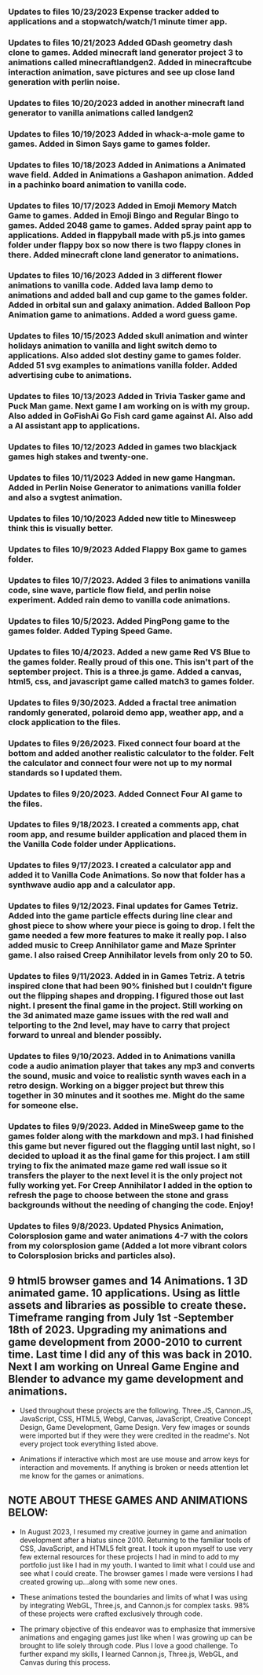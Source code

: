 ### Updates to files 10/23/2023 Expense tracker added to applications and a stopwatch/watch/1 minute timer app.

### Updates to files 10/21/2023 Added GDash geometry dash clone to games. Added minecraft land generator project 3 to animations called minecraftlandgen2. Added in minecraftcube interaction animation, save pictures and see up close land generation with perlin noise.

### Updates to files 10/20/2023 added in another minecraft land generator to vanilla animations called landgen2

### Updates to files 10/19/2023 Added in whack-a-mole game to games. Added in Simon Says game to games folder.

### Updates to files 10/18/2023 Added in Animations a Animated wave field. Added in Animations a Gashapon animation. Added in a pachinko board animation to vanilla code.

### Updates to files 10/17/2023 Added in Emoji Memory Match Game to games. Added in Emoji Bingo and Regular Bingo to games. Added 2048 game to games. Added spray paint app to applications. Added in flappyball made with p5.js into games folder under flappy box so now there is two flappy clones in there. Added minecraft clone land generator to animations.

### Updates to files 10/16/2023 Added in 3 different flower animations to vanilla code. Added lava lamp demo to animations and added ball and cup game to the games folder. Added in orbital sun and galaxy animation. Added Balloon Pop Animation game to animations. Added a word guess game.

### Updates to files 10/15/2023 Added skull animation and winter holidays animation to vanilla and light switch demo to applications. Also added slot destiny game to games folder. Added 51 svg examples to animations vanilla folder. Added advertising cube to animations.

### Updates to files 10/13/2023 Added in Trivia Tasker game and Puck Man game. Next game I am working on is with my group. Also added in GoFishAi Go Fish card game against AI. Also add a AI assistant app to applications.

### Updates to files 10/12/2023 Added in games two blackjack games high stakes and twenty-one.

### Updates to files 10/11/2023 Added in new game Hangman. Added in Perlin Noise Generator to animations vanilla folder and also a svgtest animation.

### Updates to files 10/10/2023 Added new title to Minesweep think this is visually better.

### Updates to files 10/9/2023 Added Flappy Box game to games folder.

### Updates to files 10/7/2023. Added 3 files to animations vanilla code, sine wave, particle flow field, and perlin noise experiment. Added rain demo to vanilla code animations.

### Updates to files 10/5/2023. Added PingPong game to the games folder. Added Typing Speed Game.

### Updates to files 10/4/2023. Added a new game Red VS Blue to the games folder. Really proud of this one. This isn't part of the september project. This is a three.js game. Added a canvas, html5, css, and javascript game called match3 to games folder.

### Updates to files 9/30/2023. Added a fractal tree animation randomly generated, polaroid demo app, weather app, and a clock application to the files.

### Updates to files 9/26/2023. Fixed connect four board at the bottom and added another realistic calculator to the folder. Felt the calculator and connect four were not up to my normal standards so I updated them.

### Updates to files 9/20/2023. Added Connect Four AI game to the files.

### Updates to files 9/18/2023. I created a comments app, chat room app, and resume builder application and placed them in the Vanilla Code folder under Applications.

### Updates to files 9/17/2023. I created a calculator app and added it to Vanilla Code Animations. So now that folder has a synthwave audio app and a calculator app.

### Updates to files 9/12/2023. Final updates for Games Tetriz. Added into the game particle effects during line clear and ghost piece to show where your piece is going to drop. I felt the game needed a few more features to make it really pop. I also added music to Creep Annihilator game and Maze Sprinter game. I also raised Creep Annihilator levels from only 20 to 50.

### Updates to files 9/11/2023. Added in in Games Tetriz. A tetris inspired clone that had been 90% finished but I couldn't figure out the flipping shapes and dropping. I figured those out last night. I present the final game in the project. Still working on the 3d animated maze game issues with the red wall and telporting to the 2nd level, may have to carry that project forward to unreal and blender possibly.

### Updates to files 9/10/2023. Added in to Animations vanilla code a audio animation player that takes any mp3 and converts the sound, music and voice to realistic synth waves each in a retro design. Working on a bigger project but threw this together in 30 minutes and it soothes me. Might do the same for someone else.

### Updates to files 9/9/2023. Added in MineSweep game to the games folder along with the markdown and mp3. I had finished this game but never figured out the flagging until last night, so I decided to upload it as the final game for this project. I am still trying to fix the animated maze game red wall issue so it transfers the player to the next level it is the only project not fully working yet. For Creep Annihilator I added in the option to refresh the page to choose between the stone and grass backgrounds without the needing of changing the code. Enjoy!

### Updates to files 9/8/2023. Updated Physics Animation, Colorsplosion game and water animations 4-7 with the colors from my colorsplosion game (Added a lot more vibrant colors to Colorsplosion bricks and particles also).

## 9 html5 browser games and 14 Animations. 1 3D animated game. 10 applications. Using as little assets and libraries as possible to create these. Timeframe ranging from July 1st -September 18th of 2023. Upgrading my animations and game development from 2000-2010 to current time. Last time I did any of this was back in 2010. Next I am working on Unreal Game Engine and Blender to advance my game development and animations.

* Used throughout these projects are the following. Three.JS, Cannon.JS, JavaScript, CSS, HTML5, Webgl, Canvas, JavaScript,
Creative Concept Design, Game Development, Game Design. Very few images or sounds were imported but if they were they were credited in the readme's. Not every project took everything listed above.

* Animations if interactive which most are use mouse and arrow keys for interaction and movements. If anything is broken or needs attention let me know for the games or animations. 

## NOTE ABOUT THESE GAMES AND ANIMATIONS BELOW:

* In August 2023, I resumed my creative journey in game and animation development after a hiatus since 2010. Returning to the familiar tools of CSS, JavaScript, and HTML5 felt great. I took it upon myself to use very few external resources for these projects I had in mind to add to my portfolio just like I had in my youth. I wanted to limit what I could use and see what I could create. The browser games I made were versions I had created growing up...along with some new ones.

* These animations tested the boundaries and limits of what I was using by integrating WebGL, Three.js, and Cannon.js for complex tasks. 98% of these projects were crafted exclusively through code.

* The primary objective of this endeavor was to emphasize that immersive animations and engaging games just like when I was growing up can be brought to life solely through code. Plus I love a good challenge. To further expand my skills, I learned Cannon.js, Three.js, WebGL, and Canvas during this process.
